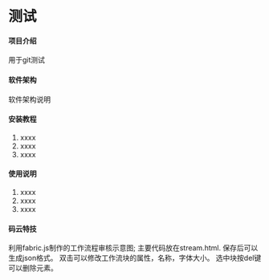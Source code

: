 # 测试

#### 项目介绍
用于git测试

#### 软件架构
软件架构说明


#### 安装教程

1. xxxx
2. xxxx
3. xxxx

#### 使用说明

1. xxxx
2. xxxx
3. xxxx

#### 码云特技
利用fabric.js制作的工作流程审核示意图;
主要代码放在stream.html.
保存后可以生成json格式。
双击可以修改工作流块的属性，名称，字体大小。
选中块按del键可以删除元素。
